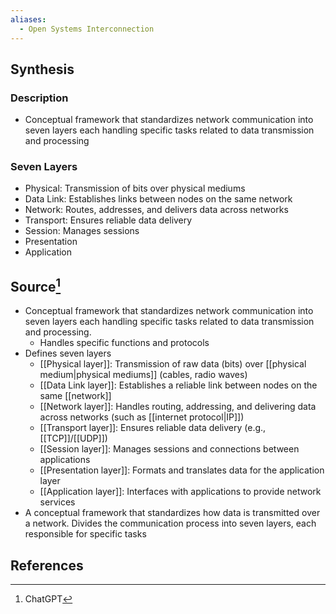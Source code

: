 ```yaml
---
aliases:
  - Open Systems Interconnection
---
```

## Synthesis
### Description
- Conceptual framework that standardizes network communication into seven layers each handling specific tasks related to data transmission and processing
### Seven Layers
- Physical: Transmission of bits over physical mediums
- Data Link: Establishes links between nodes on the same network
- Network: Routes, addresses, and delivers data across networks
- Transport: Ensures reliable data delivery
- Session: Manages sessions
- Presentation
- Application
## Source[^1]
- Conceptual framework that standardizes network communication into seven layers each handling specific tasks related to data transmission and processing.
	- Handles specific functions and protocols
- Defines seven layers
	- [[Physical layer]]: Transmission of raw data (bits) over [[physical medium|physical mediums]] (cables, radio waves)
	- [[Data Link layer]]: Establishes a reliable link between nodes on the same [[network]]
	- [[Network layer]]: Handles routing, addressing, and delivering data across networks (such as [[internet protocol|IP]])
	- [[Transport layer]]: Ensures reliable data delivery (e.g., [[TCP]]/[[UDP]])
	- [[Session layer]]: Manages sessions and connections between applications
	- [[Presentation layer]]: Formats and translates data for the application layer
	- [[Application layer]]: Interfaces with applications to provide network services
- A conceptual framework that standardizes how data is transmitted over a network. Divides the communication process into seven layers, each responsible for specific tasks
## References

[^1]: ChatGPT